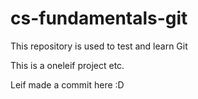 # cs-fundamentals-git
This repository is used to test and learn Git

This is a oneleif project etc.

Leif made a commit here :D
